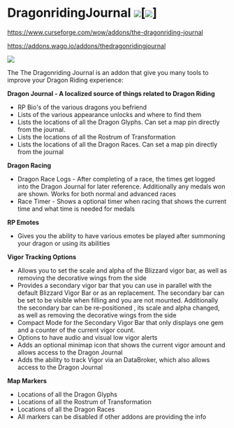 # DragonridingJournal [![](http://cf.way2muchnoise.eu/729598.svg)](https://www.curseforge.com/wow/addons/)[![](http://img.shields.io/badge/runs-retail-brightgreen)]
https://www.curseforge.com/wow/addons/the-dragonriding-journal

https://addons.wago.io/addons/thedragonridingjournal

[![](https://media.forgecdn.net/attachments/76/25/patreon-medium-button.png)](https://www.patreon.com/SLOKnightfall)


The The Dragonriding Journal is an addon that give you many tools to improve your Dragon Riding experience:

**Dragon Journal - A localized source of things related to Dragon Riding**
 - RP Bio's of the various dragons you befriend
 - Lists of the various appearance unlocks and where to find them
 - Lists the locations of all the Dragon Glyphs. Can set a map pin directly from the journal.
 - Lists the locations of all the Rostrum of Transformation
 - Lists the locations of all the Dragon Races.  Can set a map pin directly from the journal

**Dragon Racing**
 - Dragon Race Logs - After completing of a race, the times get logged into the Dragon Journal for later reference.  Additionally any medals won are shown. Works for both normal and advanced races
 - Race Timer - Shows a optional timer when racing that shows the current time and what time is needed for medals

**RP Emotes**
 - Gives you the ability to have various emotes be played after summoning your dragon or using its abilities

**Vigor Tracking Options**
 - Allows you to set the scale and alpha of the Blizzard vigor bar, as well as removing the decorative wings from the side
 - Provides a secondary vigor bar that you can use in parallel with the default Blizzard Vigor Bar or as an replacement. The secondary bar can be set to be visible when filling and you are not mounted. Additionally the secondary bar can be re-positioned , its scale and alpha changed, as well as removing the decorative wings from the side
 - Compact Mode for the Secondary Vigor Bar that only displays one gem and a counter of the current vigor count.
 - Options to have audio and visual low vigor alerts
 - Adds an optional minimap icon that shows the current vigor amount and allows access to the Dragon Journal
 - Adds the ability to track Vigor via an DataBroker, which also allows access to the Dragon Journal

**Map Markers**
 - Locations of all the Dragon Glyphs
 - Locations of all the Rostrum of Transformation
 - Locations of all the Dragon Races
 - All markers can be disabled if other addons are providing the info
